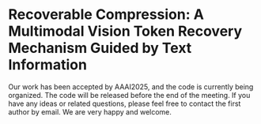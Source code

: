 # Recoverable Compression: A Multimodal Vision Token Recovery Mechanism Guided by Text Information
Our work has been accepted by AAAI2025, and the code is currently being organized. The code will be released before the end of the meeting. If you have any ideas or related questions, please feel free to contact the first author by email. We are very happy and welcome.
